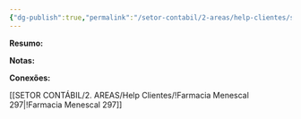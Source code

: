 ```yaml
---
{"dg-publish":true,"permalink":"/setor-contabil/2-areas/help-clientes/silverlandio-mendes-294/","dgPassFrontmatter":true,"created":"2025-07-11T10:50:59.922-03:00","updated":"2025-07-11T10:52:42.206-03:00"}
---
```



**Resumo:**


**Notas:**


**Conexões:**

[[SETOR CONTÁBIL/2. AREAS/Help Clientes/!Farmacia Menescal 297\|!Farmacia Menescal 297]]